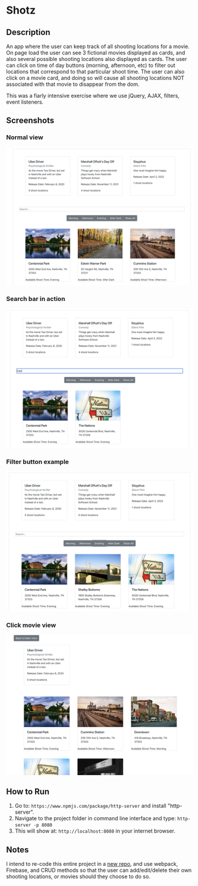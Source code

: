 # Shotz

## Description
An app where the user can keep track of all shooting locations for a movie. On page load the user can see 3 fictional movies displayed as cards, and also several possible shooting locations also displayed as cards. The user can click on time of day buttons (morning, afternoon, etc) to filter out locations that correspond to that particular shoot time. The user can also click on a movie card, and doing so will cause all shooting locations NOT associated with that movie to disappear from the dom.

This was a fiarly intensive exercise where we use jQuery, AJAX, filters, event listeners. 

## Screenshots
### Normal view
<img src="./screenshots/pic1.png">

### Search bar in action
<img src="./screenshots/pic2.png">

### Filter button example
<img src="./screenshots/pic3.png">

### Click movie view
<img src="./screenshots/pic4.png">

## How to Run 
1. Go to: `https://www.npmjs.com/package/http-server` and install "http-server".  
2. Navigate to the project folder in command line interface and type: `http-server -p 8080`  
3. This will show at: `http://localhost:8080` in your internet browser.  

## Notes
I intend to re-code this entire project in a [new repo](https://github.com/marshalloffutt/webpack-shotz), and use webpack, Firebase, and CRUD methods so that the user can add/edit/delete their own shooting locations, or movies should they choose to do so. 
